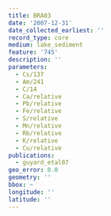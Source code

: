 ```yaml
---
title: BRA03
date: '2007-12-31'
date_collected_earliest: ''
record_type: core
medium: lake_sediment
feature: '745'
description: ''
parameters:
  - Cs/137
  - Am/241
  - C/14
  - Ca/relative
  - Pb/relative
  - Fe/relative
  - S/relative
  - Mn/relative
  - Rb/relative
  - K/relative
  - Cu/relative
publications:
  - guyard_etal07
geo_error: 0.0
geometry: ''
bbox: ~
longitude: ''
latitude: ''
---
```

